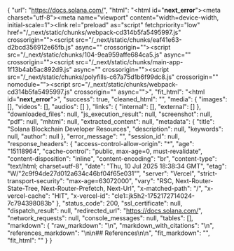 {
  "url": "https://docs.solana.com/",
  "html": "<!DOCTYPE html><html id=\"__next_error__\"><head><meta charset=\"utf-8\"><meta name=\"viewport\" content=\"width=device-width, initial-scale=1\"><link rel=\"preload\" as=\"script\" fetchpriority=\"low\" href=\"/_next/static/chunks/webpack-cd314b5fa5495997.js\" crossorigin=\"\"><script src=\"/_next/static/chunks/eaf41e63-d2bcd356912e65fb.js\" async=\"\" crossorigin=\"\"></script><script src=\"/_next/static/chunks/104-9ea959affe684ca5.js\" async=\"\" crossorigin=\"\"></script><script src=\"/_next/static/chunks/main-app-1f13b4ab5ac892d9.js\" async=\"\" crossorigin=\"\"></script><title>Solana Blockchain Developer Resources</title><script src=\"/_next/static/chunks/polyfills-c67a75d1b6f99dc8.js\" crossorigin=\"\" nomodule=\"\"></script></head><body><script src=\"/_next/static/chunks/webpack-cd314b5fa5495997.js\" crossorigin=\"\" async=\"\"></script><script>(self.__next_f=self.__next_f||[]).push([0]);self.__next_f.push([2,null])</script><script>self.__next_f.push([1,\"1:HL[\\\"/_next/static/css/17c7af4fa86c91e1.css\\\",\\\"style\\\",{\\\"crossOrigin\\\":\\\"\\\"}]\\n0:\\\"$L2\\\"\\n\"])</script><script>self.__next_f.push([1,\"3:I[8109,[],\\\"\\\"]\\n6:I[5439,[],\\\"\\\"]\\n7:I[5146,[],\\\"\\\"]\\n8:I[1048,[\\\"629\\\",\\\"static/chunks/629-73b39f7a229384b8.js\\\",\\\"931\\\",\\\"static/chunks/app/page-65918f67fc864807.js\\\"],\\\"\\\"]\\n9:I[8289,[\\\"629\\\",\\\"static/chunks/629-73b39f7a229384b8.js\\\",\\\"931\\\",\\\"static/chunks/app/page-65918f67fc864807.js\\\"],\\\"Image\\\"]\\nb:I[2881,[],\\\"\\\"]\\nc:[]\\n\"])</script><script>self.__next_f.push([1,\"2:[[[\\\"$\\\",\\\"link\\\",\\\"0\\\",{\\\"rel\\\":\\\"stylesheet\\\",\\\"href\\\":\\\"/_next/static/css/17c7af4fa86c91e1.css\\\",\\\"precedence\\\":\\\"next\\\",\\\"crossOrigin\\\":\\\"\\\"}]],[\\\"$\\\",\\\"$L3\\\",null,{\\\"buildId\\\":\\\"oLgf6wrk7GziO8QweY5aV\\\",\\\"assetPrefix\\\":\\\"\\\",\\\"initialCanonicalUrl\\\":\\\"/\\\",\\\"initialTree\\\":[\\\"\\\",{\\\"children\\\":[\\\"__PAGE__\\\",{}]},\\\"$undefined\\\",\\\"$undefined\\\",true],\\\"initialSeedData\\\":[\\\"\\\",{\\\"children\\\":[\\\"__PAGE__\\\",{},[\\\"$L4\\\",\\\"$L5\\\",null]]},[null,[\\\"$\\\",\\\"html\\\",null,{\\\"lang\\\":\\\"en\\\",\\\"children\\\":[\\\"$\\\",\\\"body\\\",null,{\\\"children\\\":[\\\"$\\\",\\\"$L6\\\",null,{\\\"parallelRouterKey\\\":\\\"children\\\",\\\"segmentPath\\\":[\\\"children\\\"],\\\"loading\\\":\\\"$undefined\\\",\\\"loadingStyles\\\":\\\"$undefined\\\",\\\"loadingScripts\\\":\\\"$undefined\\\",\\\"hasLoading\\\":false,\\\"error\\\":\\\"$undefined\\\",\\\"errorStyles\\\":\\\"$undefined\\\",\\\"errorScripts\\\":\\\"$undefined\\\",\\\"template\\\":[\\\"$\\\",\\\"$L7\\\",null,{}],\\\"templateStyles\\\":\\\"$undefined\\\",\\\"templateScripts\\\":\\\"$undefined\\\",\\\"notFound\\\":[\\\"$\\\",\\\"main\\\",null,{\\\"className\\\":\\\"items-center max-w-6xl p-8 mx-auto space-y-8 md:py-16\\\",\\\"children\\\":[[\\\"$\\\",\\\"$L8\\\",null,{\\\"href\\\":\\\"https://solana.com/docs\\\",\\\"className\\\":\\\"flex items-center justify-center gap-1 md:gap-5\\\",\\\"children\\\":[[\\\"$\\\",\\\"$L9\\\",null,{\\\"priority\\\":true,\\\"src\\\":{\\\"src\\\":\\\"/_next/static/media/solana-logo.ddc743bb.svg\\\",\\\"height\\\":281,\\\"width\\\":313,\\\"blurWidth\\\":0,\\\"blurHeight\\\":0},\\\"alt\\\":\\\"\\\",\\\"height\\\":64,\\\"className\\\":\\\"max-h-10 md:max-h-16\\\"}],[\\\"$\\\",\\\"$L9\\\",null,{\\\"priority\\\":true,\\\"src\\\":{\\\"src\\\":\\\"/_next/static/media/solana-wordmark.f3024305.svg\\\",\\\"height\\\":40,\\\"width\\\":262,\\\"blurWidth\\\":0,\\\"blurHeight\\\":0},\\\"alt\\\":\\\"Solana\\\",\\\"height\\\":50,\\\"className\\\":\\\"max-h-8 md:max-h-12\\\"}]]}],[\\\"$\\\",\\\"section\\\",null,{\\\"className\\\":\\\"space-y-2 text-center\\\",\\\"children\\\":[\\\"$\\\",\\\"p\\\",null,{\\\"className\\\":\\\"text-lg text-gray-300\\\",\\\"children\\\":\\\"Documentation, educational guides, and more developer resources\\\"}]}],[\\\"$\\\",\\\"section\\\",null,{\\\"className\\\":\\\"grid justify-center gap-6 mx-auto md:grid-cols-3\\\",\\\"children\\\":[[\\\"$\\\",\\\"$L8\\\",null,{\\\"href\\\":\\\"https://solana.com/docs\\\",\\\"className\\\":\\\"card hover:border-gray-500\\\",\\\"children\\\":[[\\\"$\\\",\\\"h2\\\",null,{\\\"children\\\":\\\"Solana Core Documentation\\\"}],[\\\"$\\\",\\\"p\\\",null,{\\\"children\\\":\\\"Read and explore the core Solana blockchain documentation, including the Solana programming model and RPC API.\\\"}]]}],[\\\"$\\\",\\\"$L8\\\",null,{\\\"href\\\":\\\"https://docs.anza.xyz/\\\",\\\"className\\\":\\\"card hover:border-gray-500\\\",\\\"children\\\":[[\\\"$\\\",\\\"h2\\\",null,{\\\"children\\\":\\\"Agave Validator Client\\\"}],[\\\"$\\\",\\\"p\\\",null,{\\\"children\\\":\\\"Read and explore the documentation for the Validator Client originally developed by Anza, including the Solana CLI tool-suite and validator architecture.\\\"}]]}],[\\\"$\\\",\\\"$L8\\\",null,{\\\"href\\\":\\\"https://solana.com/developers\\\",\\\"className\\\":\\\"card hover:border-gray-500\\\",\\\"children\\\":[[\\\"$\\\",\\\"h2\\\",null,{\\\"children\\\":\\\"Solana Developer Resources\\\"}],[\\\"$\\\",\\\"p\\\",null,{\\\"children\\\":\\\"A collection of resources for learning in the Solana ecosystem, from education guides to popular ecosystem tooling.\\\"}]]}]]}],[\\\"$\\\",\\\"div\\\",null,{\\\"className\\\":\\\"!bg-yellow-800 !border-yellow-600 card\\\",\\\"children\\\":[[\\\"$\\\",\\\"h3\\\",null,{\\\"className\\\":\\\"text-lg font-semibold\\\",\\\"children\\\":\\\"The Solana Documentation has moved!\\\"}],[\\\"$\\\",\\\"p\\\",null,{\\\"className\\\":\\\"!text-white\\\",\\\"children\\\":\\\"Recently, the original Solana documentation was split into two different documentation websites:\\\"}],[\\\"$\\\",\\\"ul\\\",null,{\\\"className\\\":\\\"ml-10 list-disc\\\",\\\"children\\\":[[\\\"$\\\",\\\"li\\\",null,{\\\"className\\\":\\\"\\\",\\\"children\\\":[\\\"$\\\",\\\"$L8\\\",null,{\\\"href\\\":\\\"https://solana.com/docs\\\",\\\"className\\\":\\\"\\\",\\\"children\\\":\\\"solana.com/docs\\\"}]}],[\\\"$\\\",\\\"li\\\",null,{\\\"className\\\":\\\"\\\",\\\"children\\\":[\\\"$\\\",\\\"$L8\\\",null,{\\\"href\\\":\\\"https://docs.anza.xyz\\\",\\\"className\\\":\\\"\\\",\\\"children\\\":\\\"docs.anza.xyz\\\"}]}]]}],[\\\"$\\\",\\\"p\\\",null,{\\\"className\\\":\\\"!text-white\\\",\\\"children\\\":[\\\"The Solana blockchain's core documentation can now be found on\\\",\\\" \\\",[\\\"$\\\",\\\"$L8\\\",null,{\\\"href\\\":\\\"https://solana.com/docs\\\",\\\"className\\\":\\\"\\\",\\\"children\\\":\\\"solana.com/docs\\\"}],\\\", which contains all the common information an application developer would need to know and understand to build on Solana. Including things like the Solana programming model's\\\",\\\" \\\",[\\\"$\\\",\\\"$L8\\\",null,{\\\"href\\\":\\\"https://solana.com/docs/core/accounts\\\",\\\"children\\\":\\\"Core Concepts\\\"}],\\\", \\\",[\\\"$\\\",\\\"$L8\\\",null,{\\\"href\\\":\\\"https://solana.com/docs/rpc\\\",\\\"children\\\":\\\"Solana RPC methods\\\"}],\\\", and\\\",\\\" \\\",[\\\"$\\\",\\\"$L8\\\",null,{\\\"href\\\":\\\"https://solana.com/docs/rpc\\\",\\\"children\\\":\\\"writing onchain programs\\\"}],\\\".\\\"]}],[\\\"$\\\",\\\"p\\\",null,{\\\"className\\\":\\\"!text-white\\\",\\\"children\\\":[\\\"The documentation for the original Agave Validator Client, developed by Anza can now be found on\\\",\\\" \\\",[\\\"$\\\",\\\"$L8\\\",null,{\\\"href\\\":\\\"https://docs.anza.xyz\\\",\\\"className\\\":\\\"\\\",\\\"children\\\":\\\"docs.anza.xyz\\\"}],\\\", which contains all the information specific to that validator client's implementation and inner workings. Including\\\",\\\" \\\",[\\\"$\\\",\\\"$L8\\\",null,{\\\"href\\\":\\\"https://solana.com/docs/intro/installation\\\",\\\"children\\\":\\\"installing the Solana CLI tool-suite\\\"}],\\\", this\\\",\\\" \\\",[\\\"$\\\",\\\"$L8\\\",null,{\\\"href\\\":\\\"https://docs.anza.xyz/architecture\\\",\\\"children\\\":\\\"validator's architecture\\\"}],\\\", and\\\",\\\" \\\",[\\\"$\\\",\\\"$L8\\\",null,{\\\"href\\\":\\\"https://docs.anza.xyz/operations/setup-a-validator\\\",\\\"children\\\":\\\"how to operate a validator\\\"}],\\\".\\\"]}]]}]]}],\\\"notFoundStyles\\\":[],\\\"styles\\\":null}]}]}],null]],\\\"initialHead\\\":[false,\\\"$La\\\"],\\\"globalErrorComponent\\\":\\\"$b\\\",\\\"missingSlots\\\":\\\"$Wc\\\"}]]\\n\"])</script><script>self.__next_f.push([1,\"5:E{\\\"digest\\\":\\\"NEXT_REDIRECT;replace;https://solana.com/docs;307;\\\"}\\n\"])</script><script>self.__next_f.push([1,\"a:[[\\\"$\\\",\\\"meta\\\",\\\"0\\\",{\\\"name\\\":\\\"viewport\\\",\\\"content\\\":\\\"width=device-width, initial-scale=1\\\"}],[\\\"$\\\",\\\"meta\\\",\\\"1\\\",{\\\"charSet\\\":\\\"utf-8\\\"}],[\\\"$\\\",\\\"title\\\",\\\"2\\\",{\\\"children\\\":\\\"Solana Blockchain Developer Resources\\\"}]]\\n4:null\\n\"])</script><script>self.__next_f.push([1,\"\"])</script></body></html>",
  "fit_html": "<html id=\"__next_error__\"><body></body></html>",
  "success": true,
  "cleaned_html": "<html><head><title>Solana Blockchain Developer Resources</title></head></html>",
  "media": {
    "images": [],
    "videos": [],
    "audios": []
  },
  "links": {
    "internal": [],
    "external": []
  },
  "downloaded_files": null,
  "js_execution_result": null,
  "screenshot": null,
  "pdf": null,
  "mhtml": null,
  "extracted_content": null,
  "metadata": {
    "title": "Solana Blockchain Developer Resources",
    "description": null,
    "keywords": null,
    "author": null
  },
  "error_message": "",
  "session_id": null,
  "response_headers": {
    "access-control-allow-origin": "*",
    "age": "15118964",
    "cache-control": "public, max-age=0, must-revalidate",
    "content-disposition": "inline",
    "content-encoding": "br",
    "content-type": "text/html; charset=utf-8",
    "date": "Thu, 10 Jul 2025 18:38:34 GMT",
    "etag": "W/\"2c9f94de27d012a634c46bf04f65e031\"",
    "server": "Vercel",
    "strict-transport-security": "max-age=63072000",
    "vary": "RSC, Next-Router-State-Tree, Next-Router-Prefetch, Next-Url",
    "x-matched-path": "/",
    "x-vercel-cache": "HIT",
    "x-vercel-id": "cle1::jk5h2-1752172714024-7c794398083b"
  },
  "status_code": 200,
  "ssl_certificate": null,
  "dispatch_result": null,
  "redirected_url": "https://docs.solana.com/",
  "network_requests": null,
  "console_messages": null,
  "tables": [],
  "markdown": {
    "raw_markdown": "\n",
    "markdown_with_citations": "\n",
    "references_markdown": "\n\n## References\n\n",
    "fit_markdown": "",
    "fit_html": ""
  }
}